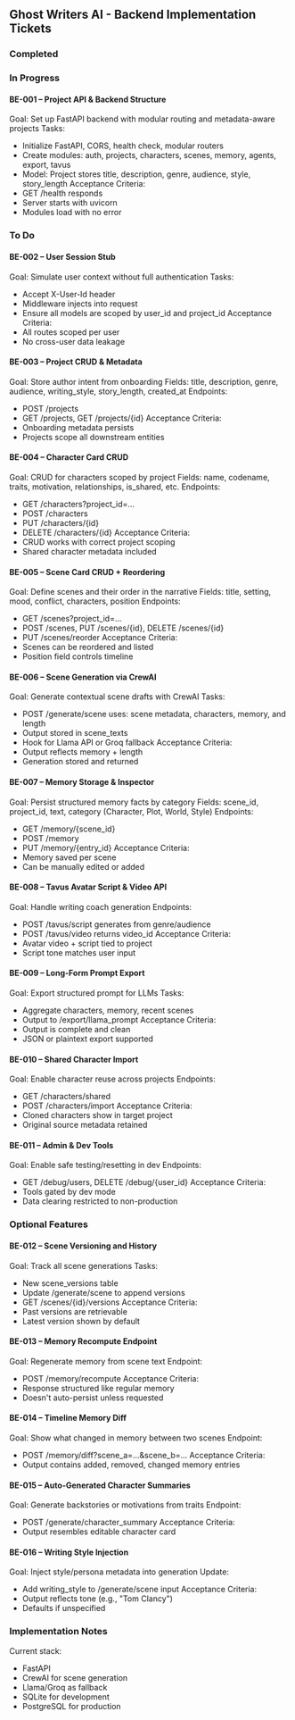 ## Ghost Writers AI - Backend Implementation Tickets

### Completed

### In Progress

#### BE-001 – Project API & Backend Structure
Goal: Set up FastAPI backend with modular routing and metadata-aware projects
Tasks:
- Initialize FastAPI, CORS, health check, modular routers
- Create modules: auth, projects, characters, scenes, memory, agents, export, tavus
- Model: Project stores title, description, genre, audience, style, story_length
Acceptance Criteria:
- GET /health responds
- Server starts with uvicorn
- Modules load with no error

### To Do

#### BE-002 – User Session Stub
Goal: Simulate user context without full authentication
Tasks:
- Accept X-User-Id header
- Middleware injects into request
- Ensure all models are scoped by user_id and project_id
Acceptance Criteria:
- All routes scoped per user
- No cross-user data leakage

#### BE-003 – Project CRUD & Metadata
Goal: Store author intent from onboarding
Fields: title, description, genre, audience, writing_style, story_length, created_at
Endpoints:
- POST /projects
- GET /projects, GET /projects/{id}
Acceptance Criteria:
- Onboarding metadata persists
- Projects scope all downstream entities

#### BE-004 – Character Card CRUD
Goal: CRUD for characters scoped by project
Fields: name, codename, traits, motivation, relationships, is_shared, etc.
Endpoints:
- GET /characters?project_id=...
- POST /characters
- PUT /characters/{id}
- DELETE /characters/{id}
Acceptance Criteria:
- CRUD works with correct project scoping
- Shared character metadata included

#### BE-005 – Scene Card CRUD + Reordering
Goal: Define scenes and their order in the narrative
Fields: title, setting, mood, conflict, characters, position
Endpoints:
- GET /scenes?project_id=...
- POST /scenes, PUT /scenes/{id}, DELETE /scenes/{id}
- PUT /scenes/reorder
Acceptance Criteria:
- Scenes can be reordered and listed
- Position field controls timeline

#### BE-006 – Scene Generation via CrewAI
Goal: Generate contextual scene drafts with CrewAI
Tasks:
- POST /generate/scene uses: scene metadata, characters, memory, and length
- Output stored in scene_texts
- Hook for Llama API or Groq fallback
Acceptance Criteria:
- Output reflects memory + length
- Generation stored and returned

#### BE-007 – Memory Storage & Inspector
Goal: Persist structured memory facts by category
Fields: scene_id, project_id, text, category (Character, Plot, World, Style)
Endpoints:
- GET /memory/{scene_id}
- POST /memory
- PUT /memory/{entry_id}
Acceptance Criteria:
- Memory saved per scene
- Can be manually edited or added

#### BE-008 – Tavus Avatar Script & Video API
Goal: Handle writing coach generation
Endpoints:
- POST /tavus/script generates from genre/audience
- POST /tavus/video returns video_id
Acceptance Criteria:
- Avatar video + script tied to project
- Script tone matches user input

#### BE-009 – Long-Form Prompt Export
Goal: Export structured prompt for LLMs
Tasks:
- Aggregate characters, memory, recent scenes
- Output to /export/llama_prompt
Acceptance Criteria:
- Output is complete and clean
- JSON or plaintext export supported

#### BE-010 – Shared Character Import
Goal: Enable character reuse across projects
Endpoints:
- GET /characters/shared
- POST /characters/import
Acceptance Criteria:
- Cloned characters show in target project
- Original source metadata retained

#### BE-011 – Admin & Dev Tools
Goal: Enable safe testing/resetting in dev
Endpoints:
- GET /debug/users, DELETE /debug/{user_id}
Acceptance Criteria:
- Tools gated by dev mode
- Data clearing restricted to non-production

### Optional Features

#### BE-012 – Scene Versioning and History
Goal: Track all scene generations
Tasks:
- New scene_versions table
- Update /generate/scene to append versions
- GET /scenes/{id}/versions
Acceptance Criteria:
- Past versions are retrievable
- Latest version shown by default

#### BE-013 – Memory Recompute Endpoint
Goal: Regenerate memory from scene text
Endpoint:
- POST /memory/recompute
Acceptance Criteria:
- Response structured like regular memory
- Doesn't auto-persist unless requested

#### BE-014 – Timeline Memory Diff
Goal: Show what changed in memory between two scenes
Endpoint:
- POST /memory/diff?scene_a=...&scene_b=...
Acceptance Criteria:
- Output contains added, removed, changed memory entries

#### BE-015 – Auto-Generated Character Summaries
Goal: Generate backstories or motivations from traits
Endpoint:
- POST /generate/character_summary
Acceptance Criteria:
- Output resembles editable character card

#### BE-016 – Writing Style Injection
Goal: Inject style/persona metadata into generation
Update:
- Add writing_style to /generate/scene input
Acceptance Criteria:
- Output reflects tone (e.g., "Tom Clancy")
- Defaults if unspecified

### Implementation Notes

Current stack:
- FastAPI
- CrewAI for scene generation
- Llama/Groq as fallback
- SQLite for development
- PostgreSQL for production
